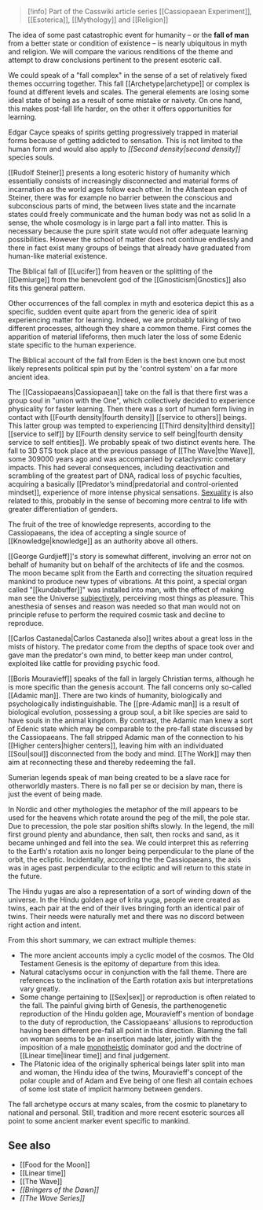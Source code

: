 
> [!info] Part of the Casswiki article series [[Cassiopaean Experiment]], [[Esoterica]], [[Mythology]] and [[Religion]]

The idea of some past catastrophic event for humanity – or the **fall of man** from a better state or condition of existence – is nearly ubiquitous in myth and religion. We will compare the various renditions of the theme and attempt to draw conclusions pertinent to the present esoteric call.

We could speak of a "fall complex" in the sense of a set of relatively fixed themes occurring together. This fall [[Archetype|archetype]] or complex is found at different levels and scales. The general elements are losing some ideal state of being as a result of some mistake or naivety. On one hand, this makes post-fall life harder, on the other it offers opportunities for learning.

Edgar Cayce speaks of spirits getting progressively trapped in material forms because of getting addicted to sensation. This is not limited to the human form and would also apply to _[[Second density|second density]]_ species souls.

[[Rudolf Steiner]] presents a long esoteric history of humanity which essentially consists of increasingly disconnected and material forms of incarnation as the world ages follow each other. In the Atlantean epoch of Steiner, there was for example no barrier between the conscious and subconscious parts of mind, the between lives state and the incarnate states could freely communicate and the human body was not as solid In a sense, the whole cosmology is in large part a fall into matter. This is necessary because the pure spirit state would not offer adequate learning possibilities. However the school of matter does not continue endlessly and there in fact exist many groups of beings that already have graduated from human-like material existence.

The Biblical fall of [[Lucifer]] from heaven or the splitting of the [[Demiurge]] from the benevolent god of the [[Gnosticism|Gnostics]] also fits this general pattern.

Other occurrences of the fall complex in myth and esoterica depict this as a specific, sudden event quite apart from the generic idea of spirit experiencing matter for learning. Indeed, we are probably talking of two different processes, although they share a common theme. First comes the apparition of material lifeforms, then much later the loss of some Edenic state specific to the human experience.

The Biblical account of the fall from Eden is the best known one but most likely represents political spin put by the 'control system' on a far more ancient idea.

The [[Cassiopaeans|Cassiopaean]] take on the fall is that there first was a group soul in "union with the One", which collectively decided to experience physicality for faster learning. Then there was a sort of human form living in contact with [[Fourth density|fourth density]] [[service to others]] beings. This latter group was tempted to experiencing [[Third density|third density]] [[service to self]] by [[Fourth density service to self being|fourth density service to self entities]]. We probably speak of two distinct events here. The fall to 3D STS took place at the previous passage of [[The Wave|the Wave]], some 309000 years ago and was accompanied by cataclysmic cometary impacts. This had several consequences, including deactivation and scrambling of the greatest part of DNA, radical loss of psychic faculties, acquiring a basically [[Predator’s mind|predatorial and control-oriented mindset]], experience of more intense physical sensations. [Sexuality]([[Sex]]) is also related to this, probably in the sense of becoming more central to life with greater differentiation of genders.

The fruit of the tree of knowledge represents, according to the Cassiopaeans, the idea of accepting a single source of [[Knowledge|knowledge]] as an authority above all others.

[[George Gurdjieff]]'s story is somewhat different, involving an error not on behalf of humanity but on behalf of the architects of life and the cosmos. The moon became split from the Earth and correcting the situation required mankind to produce new types of vibrations. At this point, a special organ called "[[kundabuffer]]" was installed into man, with the effect of making man see the Universe [subjectively]([[Subjectivity]]), perceiving most things as pleasure. This anesthesia of senses and reason was needed so that man would not on principle refuse to perform the required cosmic task and decline to reproduce.

[[Carlos Castaneda|Carlos Castaneda also]] writes about a great loss in the mists of history. The predator come from the depths of space took over and gave man the predator's own mind, to better keep man under control, exploited like cattle for providing psychic food.

[[Boris Mouravieff]] speaks of the fall in largely Christian terms, although he is more specific than the genesis account. The fall concerns only so-called [[Adamic man]]. There are two kinds of humanity, biologically and psychologically indistinguishable. The [[pre-Adamic man]] is a result of biological evolution, possessing a group soul, a bit like species are said to have souls in the animal kingdom. By contrast, the Adamic man knew a sort of Edenic state which may be comparable to the pre-fall state discussed by the Cassiopaeans. The fall stripped Adamic man of the connection to his [[Higher centers|higher centers]], leaving him with an individuated [[Soul|soul]] disconnected from the body and mind. [[The Work]] may then aim at reconnecting these and thereby redeeming the fall.

Sumerian legends speak of man being created to be a slave race for otherworldly masters. There is no fall per se or decision by man, there is just the event of being made.

In Nordic and other mythologies the metaphor of the mill appears to be used for the heavens which rotate around the peg of the mill, the pole star. Due to precession, the pole star position shifts slowly. In the legend, the mill first ground plenty and abundance, then salt, then rocks and sand, as it became unhinged and fell into the sea. We could interpret this as referring to the Earth's rotation axis no longer being perpendicular to the plane of the orbit, the ecliptic. Incidentally, according the the Cassiopaeans, the axis was in ages past perpendicular to the ecliptic and will return to this state in the future.

The Hindu yugas are also a representation of a sort of winding down of the universe. In the Hindu golden age of krita yuga, people were created as twins, each pair at the end of their lives bringing forth an identical pair of twins. Their needs were naturally met and there was no discord between right action and intent.

From this short summary, we can extract multiple themes:

*   The more ancient accounts imply a cyclic model of the cosmos. The Old Testament Genesis is the epitomy of departure from this idea.
*   Natural cataclysms occur in conjunction with the fall theme. There are references to the inclination of the Earth rotation axis but interpretations vary greatly.
*   Some change pertaining to [[Sex|sex]] or reproduction is often related to the fall. The painful giving birth of Genesis, the parthenogenetic reproduction of the Hindu golden age, Mouravieff's mention of bondage to the duty of reproduction, the Cassiopaeans' allusions to reproduction having been different pre-fall all point in this direction. Blaming the fall on woman seems to be an insertion made later, jointly with the imposition of a male [monotheistic]([[Monotheism]]) dominator god and the doctrine of [[Linear time|linear time]] and final judgement.
*   The Platonic idea of the originally spherical beings later split into man and woman, the Hindu idea of the twins, Mouravieff's concept of the polar couple and of Adam and Eve being of one flesh all contain echoes of some lost state of implicit harmony between genders.

The fall archetype occurs at many scales, from the cosmic to planetary to national and personal. Still, tradition and more recent esoteric sources all point to some ancient marker event specific to mankind.

See also
--------

*   [[Food for the Moon]]
*   [[Linear time]]
*   [[The Wave]]
*   _[[Bringers of the Dawn]]_
*   _[[The Wave Series]]_